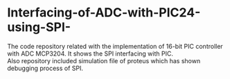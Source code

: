 # Interfacing-of-ADC-with-PIC24-using-SPI-
The code repository related with the implementation of 16-bit PIC controller with ADC MCP3204. It shows the SPI interfacing with PIC.  
Also repository included simulation file of proteus which has shown debugging process of SPI.
